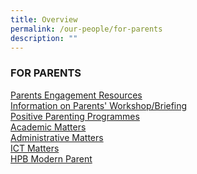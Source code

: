 ```yaml
---
title: Overview
permalink: /our-people/for-parents
description: ""
---
```

### FOR PARENTS

[Parents Engagement Resources](/our-people/for-parents/Parents-Engagement-Resources/overview)  <br>
[Information on Parents' Workshop/Briefing](/our-people/for-parents/information-on-parents-workshop-briefing)  <br>
[Positive Parenting Programmes](/our-people/for-parents/Positive-Parenting-Programmes/overview)  <br>
[Academic Matters](/our-people/for-parents/Academic-Matters/overview)  <br>
[Administrative Matters](/our-people/for-parents/administrative-matters)<br>
[ICT Matters](/our-people/for-parents/ict-matters)  <br>
[HPB Modern Parent](/our-people/for-parents/HPB-modern-parent)